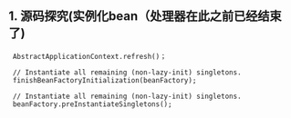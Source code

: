   ## 1. 源码探究(实例化bean（处理器在此之前已经结束了)
     AbstractApplicationContext.refresh()；
     
     // Instantiate all remaining (non-lazy-init) singletons.
     finishBeanFactoryInitialization(beanFactory);
     
     // Instantiate all remaining (non-lazy-init) singletons.
     beanFactory.preInstantiateSingletons();